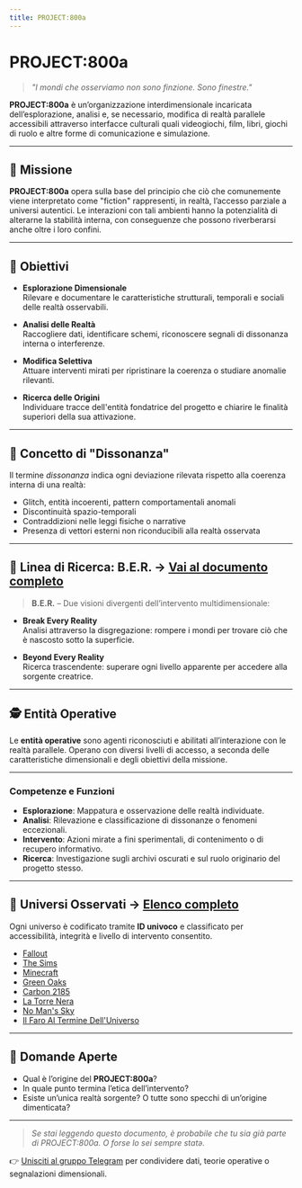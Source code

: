 ```yaml
---
title: PROJECT:800a
---
```


# PROJECT:800a

> *"I mondi che osserviamo non sono finzione. Sono finestre."*

**PROJECT:800a** è un’organizzazione interdimensionale incaricata dell’esplorazione, analisi e, se necessario, modifica di realtà parallele accessibili attraverso interfacce culturali quali videogiochi, film, libri, giochi di ruolo e altre forme di comunicazione e simulazione.

---

## 🌌 Missione

**PROJECT:800a** opera sulla base del principio che ciò che comunemente viene interpretato come "fiction" rappresenti, in realtà, l’accesso parziale a universi autentici. Le interazioni con tali ambienti hanno la potenzialità di alterarne la stabilità interna, con conseguenze che possono riverberarsi anche oltre i loro confini.

---

## 🧭 Obiettivi

- **Esplorazione Dimensionale**  
  Rilevare e documentare le caratteristiche strutturali, temporali e sociali delle realtà osservabili.

- **Analisi delle Realtà**  
  Raccogliere dati, identificare schemi, riconoscere segnali di dissonanza interna o interferenze.

- **Modifica Selettiva**  
  Attuare interventi mirati per ripristinare la coerenza o studiare anomalie rilevanti.

- **Ricerca delle Origini**  
  Individuare tracce dell'entità fondatrice del progetto e chiarire le finalità superiori della sua attivazione.

---

## 🧨 Concetto di "Dissonanza"

Il termine *dissonanza* indica ogni deviazione rilevata rispetto alla coerenza interna di una realtà:

- Glitch, entità incoerenti, pattern comportamentali anomali  
- Discontinuità spazio-temporali  
- Contraddizioni nelle leggi fisiche o narrative  
- Presenza di vettori esterni non riconducibili alla realtà osservata

---

## 🧪 Linea di Ricerca: B.E.R. → [Vai al documento completo](ber.md)

> **B.E.R.** – Due visioni divergenti dell’intervento multidimensionale:

- **Break Every Reality**  
  Analisi attraverso la disgregazione: rompere i mondi per trovare ciò che è nascosto sotto la superficie.

- **Beyond Every Reality**  
  Ricerca trascendente: superare ogni livello apparente per accedere alla sorgente creatrice.

---

## 🕵️ Entità Operative  

Le **entità operative** sono agenti riconosciuti e abilitati all’interazione con le realtà parallele. Operano con diversi livelli di accesso, a seconda delle caratteristiche dimensionali e degli obiettivi della missione.

---

### Competenze e Funzioni

- **Esplorazione**: Mappatura e osservazione delle realtà individuate.
- **Analisi**: Rilevazione e classificazione di dissonanze o fenomeni eccezionali.
- **Intervento**: Azioni mirate a fini sperimentali, di contenimento o di recupero informativo.
- **Ricerca**: Investigazione sugli archivi oscurati e sul ruolo originario del progetto stesso.

---

## 📂 Universi Osservati → [Elenco completo](realta.md)

Ogni universo è codificato tramite **ID univoco** e classificato per accessibilità, integrità e livello di intervento consentito.

- [Fallout](fallout.md)
- [The Sims](thesims.md)
- [Minecraft](minecraft.md)
- [Green Oaks](greenoaks.md)
- [Carbon 2185](carbon2185.md)
- [La Torre Nera](thedarktower.md)
- [No Man's Sky](nomanssky.md)
- [Il Faro Al Termine Dell'Universo](ilfaroalterminedell'universo.md)

---

## 🧩 Domande Aperte

- Qual è l’origine del **PROJECT:800a**?
- In quale punto termina l’etica dell’intervento?
- Esiste un’unica realtà sorgente? O tutte sono specchi di un’origine dimenticata?

---

> *Se stai leggendo questo documento, è probabile che tu sia già parte di PROJECT:800a. O forse lo sei sempre statə.*

👉 [Unisciti al gruppo Telegram](https://t.me/+ViK7RmXBsQIzMTc0) per condividere dati, teorie operative o segnalazioni dimensionali.

